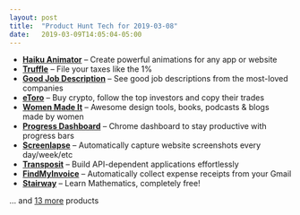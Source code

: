```yaml
---
layout: post
title:  "Product Hunt Tech for 2019-03-08"
date:   2019-03-09T14:05:04-05:00
---
```


* **[Haiku Animator](https://www.producthunt.com/posts/haiku-animator?utm_campaign=producthunt-api&utm_medium=api&utm_source=Application%3A+Daily+Digest+RSS+%28ID%3A+3202%29)** – Create powerful animations for any app or website
* **[Truffle](https://www.producthunt.com/posts/truffle-3?utm_campaign=producthunt-api&utm_medium=api&utm_source=Application%3A+Daily+Digest+RSS+%28ID%3A+3202%29)** – File your taxes like the 1%
* **[Good Job Description](https://www.producthunt.com/posts/good-job-description?utm_campaign=producthunt-api&utm_medium=api&utm_source=Application%3A+Daily+Digest+RSS+%28ID%3A+3202%29)** – See good job descriptions from the most-loved companies
* **[eToro](https://www.producthunt.com/posts/etoro-3?utm_campaign=producthunt-api&utm_medium=api&utm_source=Application%3A+Daily+Digest+RSS+%28ID%3A+3202%29)** – Buy crypto, follow the top investors and copy their trades
* **[Women Made It](https://www.producthunt.com/posts/women-made-it?utm_campaign=producthunt-api&utm_medium=api&utm_source=Application%3A+Daily+Digest+RSS+%28ID%3A+3202%29)** – Awesome design tools, books, podcasts & blogs made by women
* **[Progress Dashboard](https://www.producthunt.com/posts/progress-dashboard?utm_campaign=producthunt-api&utm_medium=api&utm_source=Application%3A+Daily+Digest+RSS+%28ID%3A+3202%29)** – Chrome dashboard to stay productive with progress bars
* **[Screenlapse](https://www.producthunt.com/posts/screenlapse?utm_campaign=producthunt-api&utm_medium=api&utm_source=Application%3A+Daily+Digest+RSS+%28ID%3A+3202%29)** – Automatically capture website screenshots every day/week/etc
* **[Transposit](https://www.producthunt.com/posts/transposit?utm_campaign=producthunt-api&utm_medium=api&utm_source=Application%3A+Daily+Digest+RSS+%28ID%3A+3202%29)** – Build API-dependent applications effortlessly
* **[FindMyInvoice](https://www.producthunt.com/posts/findmyinvoice?utm_campaign=producthunt-api&utm_medium=api&utm_source=Application%3A+Daily+Digest+RSS+%28ID%3A+3202%29)** – Automatically collect expense receipts from your Gmail
* **[Stairway](https://www.producthunt.com/posts/stairway?utm_campaign=producthunt-api&utm_medium=api&utm_source=Application%3A+Daily+Digest+RSS+%28ID%3A+3202%29)** – Learn Mathematics, completely free!

… and [13 more](https://www.producthunt.com/tech) products